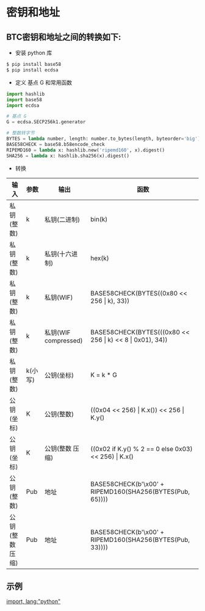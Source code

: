 # 密钥和地址

## BTC密钥和地址之间的转换如下:

- 安装 python 库

```bash
$ pip install base58
$ pip install ecdsa
```

- 定义 基点 G 和常用函数

```python
import hashlib
import base58
import ecdsa

# 基点 G
G = ecdsa.SECP256k1.generator

# 整数转字节
BYTES = lambda number, length: number.to_bytes(length, byteorder='big')
BASE58CHECK = base58.b58encode_check
RIPEMD160 = lambda x: hashlib.new('ripemd160', x).digest()
SHA256 = lambda x: hashlib.sha256(x).digest()
```

- 转换

| 输入 | 参数 | 输出 | 函数 |
| ---- | ---- | ---- | ---- |
| 私钥(整数) | k | 私钥(二进制) |  bin(k) |
| 私钥(整数) | k | 私钥(十六进制) |  hex(k) |
| 私钥(整数) | k | 私钥(WIF) | BASE58CHECK(BYTES((0x80 << 256 &verbar; k), 33)) |
| 私钥(整数) | k | 私钥(WIF compressed) | BASE58CHECK(BYTES(((0x80 << 256 &verbar; k) << 8 &verbar; 0x01), 34)) |
| 私钥(整数) | k(小写) | 公钥(坐标) | K = k * G |
| 公钥(坐标) | K | 公钥(整数) | ((0x04 << 256) &verbar; K.x()) << 256 &verbar; K.y() |
| 公钥(坐标) | K | 公钥(整数 压缩) | ((0x02 if K.y() % 2 == 0 else 0x03) << 256) &verbar; K.x() |
| 公钥(整数) | Pub | 地址 | BASE58CHECK(b'\x00' + RIPEMD160(SHA256(BYTES(Pub, 65)))) |
| 公钥(整数 压缩) | Pub | 地址 | BASE58CHECK(b'\x00' + RIPEMD160(SHA256(BYTES(Pub, 33)))) |

## 示例

[import, lang:"python"](main.py)
